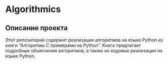 # Algorithmics

## Описание проекта
Этот репозиторий содержит реализации алгоритмов на языке Python из книги "Алгоритмы С примерами на Python".
Книга предлагает подробные объяснения алгоритмов, а также их кодовые реализации на языке Python.